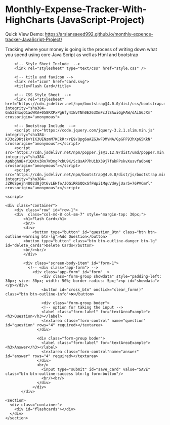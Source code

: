# Monthly-Expense-Tracker-With-HighCharts (JavaScript-Project)

Quick View Demo:
https://arslansaeed992.github.io/monthly-expence-tracker-JavaScript-Project/

Tracking where your money is going is the process of writing down what you spend using core Java Script as well as Html and bootstrap

<!DOCTYPE html>
<html lang="en"> 
<head>
        <!-- responsive links -->
        <meta charset="UTF-8" />
        <meta http-equiv="X-UA-Compatible" content="IE=edge" />
        <meta name="viewport" content="width=device-width, initial-scale=1.0" />
       
        <!-- Style Sheet Include  -->
        <link rel="stylesheet" type="text/css" href="style.css" />
       
        <!-- title and favicon -->
        <link rel="icon" href="card.svg">
        <title>Flash Card</title>

        <!-- CSS Style Sheet  -->
        <link rel="stylesheet" href="https://cdn.jsdelivr.net/npm/bootstrap@4.0.0/dist/css/bootstrap.min.css" integrity="sha384-Gn5384xqQ1aoWXA+058RXPxPg6fy4IWvTNh0E263XmFcJlSAwiGgFAW/dAiS6JXm" crossorigin="anonymous">

        <!-- Bootstrap Include  -->
        <script src="https://code.jquery.com/jquery-3.2.1.slim.min.js" integrity="sha384-KJ3o2DKtIkvYIK3UENzmM7KCkRr/rE9/Qpg6aAZGJwFDMVNA/GpGFF93hXpG5KkN" crossorigin="anonymous"></script>
        <script src="https://cdn.jsdelivr.net/npm/popper.js@1.12.9/dist/umd/popper.min.js" integrity="sha384-ApNbgh9B+Y1QKtv3Rn7W3mgPxhU9K/ScQsAP7hUibX39j7fakFPskvXusvfa0b4Q" crossorigin="anonymous"></script>
        <script src="https://cdn.jsdelivr.net/npm/bootstrap@4.0.0/dist/js/bootstrap.min.js" integrity="sha384-JZR6Spejh4U02d8jOt6vLEHfe/JQGiRRSQQxSfFWpi1MquVdAyjUar5+76PVCmYl" crossorigin="anonymous"></script>

</head>
<body>

    <script>
      
  </script>

    <div class="container">
        <div class="row" id="row-1">
        <div  class="col-md-8 col-sm-7" style="margin-top: 30px;">
            <h1>Flash Card</h1>
            <br/>
            <div>
                <button type="button" id="question_Btn" class="btn btn-outline-warning btn-lg">Add Question</button>
            <button type="button" class="btn btn-outline-danger btn-lg" id="delete_cards">Delete Cards</button>
            <br/><br/>
            </div>

            <div class="screen-body-item" id="form-1">
              <!-- <div class="app-form"> -->
                <div class="app-form" id="form"  >
                    <div class="form-group showdata" style="padding-left: 30px; size: 30px; width: 50%; border-radius: 5px;"><p id="showdata"></p></div>
                    <button id="cross_btn" onclick="clear_form()" class="btn btn-outline-info">❌</button>

                    <div class="form-group boder">
                    <!-- option for taking the input -->
                    <label class="form-label" for="textAreaExample"><h3>Question</h3></label>
                    <textarea class="form-control" name="question" id="question" rows="4" required></textarea>
                  </div>
    
                  <div class="form-group boder">
                    <label class="form-label" for="textAreaExample"><h3>Answer</h3></label>
                    <textarea class="form-control"name="answer" id="answer" rows="4" required></textarea>
                  </div>
                  <br/>
                    <input type="submit" id="save_card" value="SAVE" class="btn btn-outline-success btn-lg form-button"/>
                    <br/><br/>
                  </div>
                </div>  
           </div>

  <!-- section of add new cards  -->
    <section>
      <div class="container">
        <div id="flashcards"></div>
      </div>
    </section>

 <!-- JS file inclluding all functions -->
<script src="script.js"></script>

</body>
</html>
